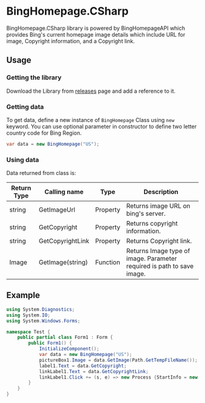 # BingHomepage.CSharp

BingHomepage.CSharp library is powered by BingHomepageAPI which provides Bing's current homepage image details which include URL for image, Copyright information, and a Copyright link.

## Usage

### Getting the library

Download the Library from [releases](https://github.com/BingHomepage/BingHomepage.CSharp/releases) page and add a reference to it.

### Getting data

To get data, define a new instance of `BingHomepage` Class using `new` keyword. You can use optional parameter in constructor to define two letter country code for Bing Region.

```csharp
var data = new BingHomepage("US");
```

### Using data

Data returned from class is:

| Return Type | Calling name | Type | Description |
|--|--|--|--|
| string | GetImageUrl | Property |Returns image URL on bing's server. |
| string | GetCopyright | Property | Returns copyright information.|
| string | GetCopyrightLink | Property | Returns Copyright link. |
| Image | GetImage(string) | Function | Returns Image type of image. Parameter required is path to save image.|

## Example

```csharp
using System.Diagnostics;
using System.IO;
using System.Windows.Forms;

namespace Test {
    public partial class Form1 : Form {
        public Form1() {
            InitializeComponent();
            var data = new BingHomepage("US");
            pictureBox1.Image = data.GetImage(Path.GetTempFileName());
            label1.Text = data.GetCopyright;
            linkLabel1.Text = data.GetCopyrightLink;
            linkLabel1.Click += (s, e) => new Process {StartInfo = new ProcessStartInfo(linkLabel1.Text)}.Start();
        }
    }
}
```
